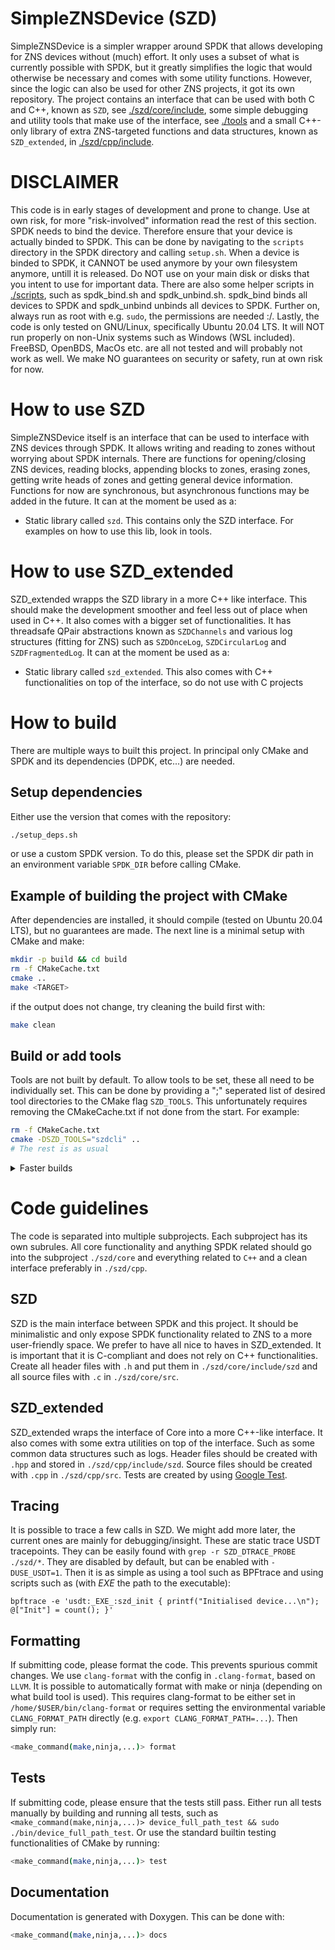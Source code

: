 # SimpleZNSDevice (SZD)
SimpleZNSDevice is a simpler wrapper around SPDK that allows developing for ZNS devices without (much) effort.
It only uses a subset of what is currently possible with SPDK, but it greatly simplifies the logic that would otherwise be necessary and comes with some utility functions. However, since the logic can also be used for other ZNS projects, it got its own repository. The project contains an interface that can be used with both C and C++, known as `SZD`, see [./szd/core/include](./szd/core/include), some simple debugging and utility tools that make use of the interface, see [./tools](tools) and a small C++-only library of extra ZNS-targeted functions and data structures, known as `SZD_extended`, in [./szd/cpp/include](./szd/cpp/include).

# DISCLAIMER
This code is in early stages of development and prone to change. Use at own risk, for more "risk-involved" information read the rest of this section.
SPDK needs to bind the device. Therefore ensure that your device is actually binded to SPDK. This can be done by navigating to the `scripts` directory in the SPDK directory and calling `setup.sh`. When a device is binded to SPDK, it CANNOT be used anymore by your own filesystem anymore, untill it is released. Do NOT use on your main disk or disks that you intent to use for important data. There are also some helper scripts in [./scripts](scripts), such as spdk_bind.sh and spdk_unbind.sh. spdk_bind binds all devices to SPDK and spdk_unbind unbinds all devices to SPDK. Further on, always run as root with e.g. `sudo`, the permissions are needed :/. Lastly, the code is only tested on GNU/Linux, specifically Ubuntu 20.04 LTS. It will NOT run properly on non-Unix systems such as Windows (WSL included). FreeBSD, OpenBDS, MacOs etc. are all not tested and will probably not work as well. We make NO guarantees on security or safety, run at own risk for now.

# How to use SZD
SimpleZNSDevice itself is an interface that can be used to interface with ZNS devices through SPDK. It allows writing and reading to zones without worrying about SPDK internals. There are functions for opening/closing ZNS devices, reading blocks, appending blocks to zones, erasing zones, getting write heads of zones and getting general device information. Functions for now are synchronous, but asynchronous functions may be added in the future.
It can at the moment be used as a:
* Static library called `szd`. This contains only the SZD interface. For examples on how to use this lib, look in tools.

# How to use SZD_extended
SZD_extended wrapps the SZD library in a more C++ like interface. This should make the development smoother and feel less out of place when used in C++. It also comes with a bigger set of functionalities. It has threadsafe QPair abstractions known as `SZDChannels` and various log structures (fitting for ZNS) such as `SZDOnceLog`, `SZDCircularLog` and `SZDFragmentedLog`. It can at the moment be used as a:

* Static library called `szd_extended`. This also comes with C++ functionalities on top of the interface, so do not use with C projects

# How to build
There are multiple ways to built this project.
In principal only CMake and SPDK and its dependencies (DPDK, etc...) are needed.

## Setup dependencies
Either use the version that comes with the repository:
```bash
./setup_deps.sh
```
or use a custom SPDK version. To do this,  please set the SPDK dir path in an environment variable `SPDK_DIR` before calling CMake.

## Example of building the project with CMake
After dependencies are installed, it should compile (tested on Ubuntu 20.04 LTS), but no guarantees are made. The next line is a minimal setup with CMake and make:
```bash
mkdir -p build && cd build
rm -f CMakeCache.txt
cmake ..
make <TARGET>
```
if the output does not change, try cleaning the build first with:
```bash
make clean
```
## Build or add tools
Tools are not built by default. To allow tools to be set, these all need to be individually set. 
This can be done by providing a ";" seperated list of desired tool directories to the CMake flag `SZD_TOOLS`. This unfortunately requires removing the CMakeCache.txt if not done from the start. For example:
```bash
rm -f CMakeCache.txt
cmake -DSZD_TOOLS="szdcli" ..
# The rest is as usual
```

<details>
  <summary>Faster builds</summary>
  
Builds can be slow, especially on old laptops or behind a VM. Therefore, we use some tricks ourself to speed up compilation, which might aid in your development as well. To further speed up compilation, we advise to use alternative build tools such as `Ninja` instead of plain old `Makefiles` and to use faster linkers such as [`mold`](https://github.com/rui314/mold) (other linkers such as GNU Gold and LDD might work as well at an increased speed, but not tested). For example:
```bash
# Remove old build artifacts first if changing build tools.
rm -f CMakeCache.txt
# Make cmake use another build tool with -G.
cmake -j$(nproc) -GNinja .
# cleaning (to force rebuilding).
mold -run ninja build.ninja clean
# Actual build, generally only this command needs to be run incrementally during development.
mold -run ninja build.ninja <TARGET>
```
</details>

# Code guidelines
The code is separated into multiple subprojects. Each subproject has its own subrules. All core functionality and anything SPDK related should go into the subproject `./szd/core` and everything related to `C++` and a clean interface preferably in `./szd/cpp`.

## SZD
SZD is the main interface between SPDK and this project. It should be minimalistic and only expose SPDK functionality related to ZNS to a more user-friendly space. We prefer to have all nice to haves in SZD_extended. It is important that it is C-compliant and does not rely on C++ functionalities. Create all header files with `.h` and put them in `./szd/core/include/szd` and all source files with `.c` in `./szd/core/src`.

## SZD_extended
SZD_extended wraps the interface of Core into a more C++-like interface. It also comes with some extra utilities on top of the interface. Such as some common data structures such as logs. Header files should be created with `.hpp` and stored in `./szd/cpp/include/szd`. Source files should be created with `.cpp` in `./szd/cpp/src`. Tests are created by using [Google Test](https://github.com/google/googletest). 

## Tracing
It is possible to trace a few calls in SZD. We might add more later, the current ones are mainly for debugging/insight. These are static trace USDT tracepoints. They can be easily found with `grep -r SZD_DTRACE_PROBE ./szd/*`.
They are disabled by default, but can be enabled with `-DUSE_USDT=1`.
Then it is as simple as using a tool such as BPFtrace and using scripts such as (with _EXE_ the path to the executable):
```shell
bpftrace -e 'usdt:_EXE_:szd_init { printf("Initialised device...\n"); @["Init"] = count(); }'
```

## Formatting
If submitting code, please format the code. This prevents spurious commit changes. We use `clang-format` with the config in `.clang-format`, based on `LLVM`. It is possible to automatically format with make or ninja (depending on what build tool is used). This requires clang-format to be either set in `/home/$USER/bin/clang-format` or requires setting the environmental variable `CLANG_FORMAT_PATH` directly (e.g. `export CLANG_FORMAT_PATH=...`). Then simply run:
```bash
<make_command(make,ninja,...)> format
```
## Tests
If submitting code, please ensure that the tests still pass. Either run all tests manually by building and running all tests, such as `<make_command(make,ninja,...)> device_full_path_test && sudo ./bin/device_full_path_test`. Or use the standard builtin testing functionalities of CMake by running:
```bash
<make_command(make,ninja,...)> test
```
## Documentation
Documentation is generated with Doxygen. This can be done with:
```bash
<make_command(make,ninja,...)> docs
```
